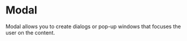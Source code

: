 # Modal
Modal allows you to create dialogs or pop-up windows that focuses the user on the content.

